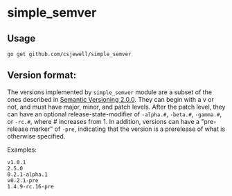 # simple_semver 

## Usage

    go get github.com/csjewell/simple_semver

## Version format:

The versions implemented by `simple_semver` module are a subset of the ones described in [Semantic Versioning 2.0.0](https://semver.org/spec/v2.0.0.html). They can begin with a v or not, and must have major, minor, and patch levels. After the patch level, they can have an optional release-state-modifier of `-alpha.#`, `-beta.#`, `-gamma.#`, or `-rc.#`, where # increases from 1. In addition, versions can have a "pre-release marker" of `-pre`, indicating that the version is a prerelease of what is otherwise specified.

Examples:

    v1.0.1
    2.5.0
    0.2.1-alpha.1
    v0.2.1-pre
    1.4.9-rc.16-pre

